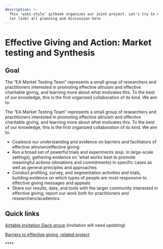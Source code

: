 ```yaml
---
description: >-
  This 'wiki-style' gitbook organizes our joint project. Let's try to organize
  (or link) all planning and discussion here
---
```


# Effective Giving and Action: Market testing and Synthesis

## Goal

The “EA Market Testing Team” represents a small group of researchers and practitioners interested in promoting effective altruism and effective charitable giving, and learning more about what motivates this. To the best of our knowledge, this is the first organized collaboration of its kind. We aim to:

The “EA Market Testing Team” represents a small group of researchers and practitioners interested in promoting effective altruism and effective charitable giving, and learning more about what motivates this. To the best of our knowledge, this is the first organized collaboration of its kind. We aim to:

* Coalesce our understanding and evidence on barriers and facilitators of effective altruism/effective giving
* Run a broad set of powerful trials and experiments \(esp. in large-scale settings\), gathering evidence on ‘what works best to promote meaningful actions \(donations and commitments\) in specific cases as well as general principles and approaches
* Conduct profiling, survey, and segmentation activities and trials, building evidence on which types of people are most responsive to effective giving messages and appeals
* Share our results, data, and tools with the larger community interested in effective giving; report our work both for practitioners and researchers/academics

## **Quick links**

[Airtable invitation ](https://airtable.com/invite/l?inviteId=invrYLQD6MCwj5tzF&inviteToken=756e551c2eb2be11add77811fa080f3ac80c5adc68b402c5dcbbc4a16684b836&utm_source=email)[Slack group](https://join.slack.com/t/givingexperiments/shared_invite/zt-stgaroli-5FVxFgOY_MjXjrmUjfxLfw) \(invitation will need updating\)

[Barriers to effective giving, related project](https://daaronr.github.io/ea_giving_barriers/index.html)

\*\*\*\*

